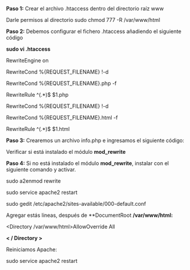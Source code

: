 **Paso 1:** Crear el archivo .htaccess dentro del directorio raíz www

Darle permisos al directorio sudo chmod 777 -R /var/www/html

**Paso 2:** Debemos configurar el fichero .htaccess añadiendo el siguiente código

**sudo vi .htaccess**

RewriteEngine on

RewriteCond %{REQUEST_FILENAME} !-d

RewriteCond %{REQUEST_FILENAME}\.php -f

RewriteRule ^(.*)$ $1.php

RewriteCond %{REQUEST_FILENAME} !-d

RewriteCond %{REQUEST_FILENAME}\.html -f

RewriteRule ^(.*)$ $1.html

**Paso 3:** Crearemos un archivo info.php e ingresamos el siguiente código:

<?php
phpinfo();
?>

Verificar si está instalado el módulo **mod_rewrite**

**Paso 4:** Si no está instalado el módulo **mod_rewrite**, instalar con el siguiente comando y activar.

sudo a2enmod rewrite

sudo service apache2 restart

sudo gedit /etc/apache2/sites-available/000-default.conf

Agregar estás lineas, después de **DocumentRoot **/var/www/html:**

  <Directory /var/www/html>AllowOverride All 
    
  **< / Directory >**

Reiniciamos Apache:

sudo service apache2 restart
